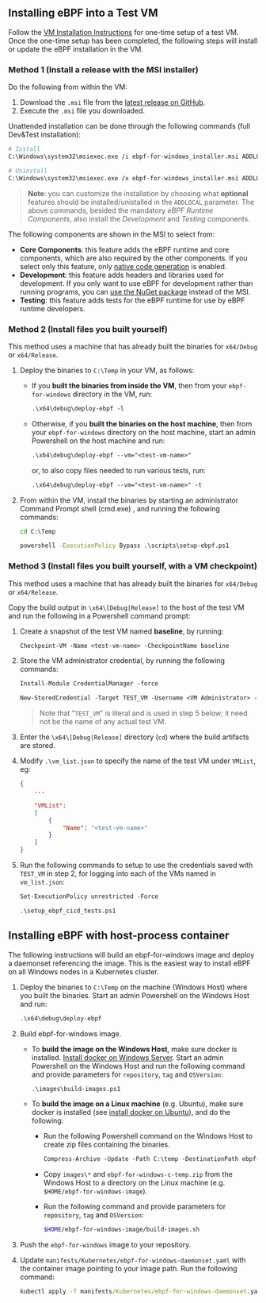 ## Installing eBPF into a Test VM

Follow the [VM Installation Instructions](vm-setup.md) for one-time setup of a test VM.
Once the one-time setup has been completed, the following steps will
install or update the eBPF installation in the VM.

### Method 1 (Install a release with the MSI installer)

Do the following from within the VM:

1. Download the `.msi` file from the [latest release on GitHub](https://github.com/microsoft/ebpf-for-windows/releases).
1. Execute the `.msi` file you downloaded.

Unattended installation can be done through the following commands (full Dev&Test installation):

```bash
# Install
C:\Windows\system32\msiexec.exe /i ebpf-for-windows_installer.msi ADDLOCAL=eBPF_Development,eBPF_Testing /qn

# Uninstall
C:\Windows\system32\msiexec.exe /x ebpf-for-windows_installer.msi ADDLOCAL=eBPF_Development,eBPF_Testing /qn
```

>**Note**: you can customize the installation by choosing what **optional** features should be installed/unistalled in the `ADDLOCAL` parameter. The above commands, besided the mandatory *eBPF Runtime Components*, also install the *Development* and *Testing* components.

The following components are shown in the MSI to select from:

* **Core Components**: this feature adds the eBPF runtime and core components, which are also required by the other components. If you select only this
  feature, only [native code generation](NativeCodeGeneration.md) is enabled.
* **Development**: this feature adds headers and libraries used for development. If you only want to use eBPF for development
  rather than running programs, you can [use the NuGet package](GettingStarted.md#using-ebpf-in-development)
  instead of the MSI.
* **Testing**: this feature adds tests for the eBPF runtime for use by eBPF runtime developers.

### Method 2 (Install files you built yourself)
This method uses a machine that
has already built the binaries for `x64/Debug` or `x64/Release`.

1. Deploy the binaries to `C:\Temp` in your VM, as follows:

    - If you **built the binaries from inside the VM**, then from your `ebpf-for-windows` directory in the VM, run:

        ```ps
        .\x64\debug\deploy-ebpf -l
        ```
    - Otherwise, if you **built the binaries on the host machine**, then from your `ebpf-for-windows`
        directory on the host machine, start an admin Powershell on the host machine and run:

        ```ps
        .\x64\debug\deploy-ebpf --vm="<test-vm-name>"
        ```
        or, to also copy files needed to run various tests, run:
        ```ps
        .\x64\debug\deploy-ebpf --vm="<test-vm-name>" -t
        ```

2. From within the VM, install the binaries by starting an administrator Command Prompt shell (cmd.exe)
, and running the following commands:

   ```cmd
   cd C:\Temp

   powershell -ExecutionPolicy Bypass .\scripts\setup-ebpf.ps1
   ```
### Method 3 (Install files you built yourself, with a VM checkpoint)
This method uses a machine that
has already built the binaries for `x64/Debug` or `x64/Release`.

Copy the build output in `\x64\[Debug|Release]` to the host of the test VM and run the following in a Powershell
command prompt:
1. Create a snapshot of the test VM named **baseline**, by running:

    ```ps
    Checkpoint-VM -Name <test-vm-name> -CheckpointName baseline
    ```
1. Store the VM administrator credential, by running the following commands:
   ```ps
   Install-Module CredentialManager -force
   ```
   ```ps
   New-StoredCredential -Target TEST_VM -Username <VM Administrator> -Password <VM Administrator account password> -Persist LocalMachine
   ```
   > Note that "`TEST_VM`" is literal and is used in step 5 below; it need not be the name of any actual test VM.
1. Enter the `\x64\[Debug|Release]` directory (`cd`) where the build artifacts are stored.
1. Modify `.\vm_list.json` to specify the name of the test VM under `VMList`, eg:

    ```json
    {
        ...

        "VMList":
        [
            {
                "Name": "<test-vm-name>"
            }
        ]
    }
    ```
1. Run the following commands to setup to use the credentials saved with `TEST_VM` in step 2,
 for logging into each of the VMs named in `vm_list.json`:
    ```ps
    Set-ExecutionPolicy unrestricted -Force
    ```
    ```ps
    .\setup_ebpf_cicd_tests.ps1
    ```

## Installing eBPF with host-process container

The following instructions will build an ebpf-for-windows image and deploy a daemonset referencing the image. This is the easiest way
to install eBPF on all Windows nodes in a Kubernetes cluster.

1. Deploy the binaries to `C:\Temp` on the machine (Windows Host) where you built the binaries.
   Start an admin Powershell on the Windows Host and run:

    ```ps
    .\x64\debug\deploy-ebpf
    ```

2. Build ebpf-for-windows image.

    * To **build the image on the Windows Host**, make sure docker is installed. [Install docker on Windows Server](https://docs.microsoft.com/en-us/virtualization/windowscontainers/quick-start/set-up-environment?tabs=Windows-Server/).
Start an admin Powershell on the Windows Host and run the following command and provide parameters for `repository`, `tag` and `OSVersion`:

        ```ps
        .\images\build-images.ps1
        ````

    * To **build the image on a Linux machine** (e.g. Ubuntu), make sure docker is installed (see [install docker on Ubuntu](https://docs.docker.com/engine/install/ubuntu/)), and do the following:

      - Run the following Powershell command on the Windows Host to create zip files containing the binaries.
          ```ps
          Compress-Archive -Update -Path C:\temp -DestinationPath ebpf-for-windows-c-temp.zip
          ```

      - Copy `images\*` and `ebpf-for-windows-c-temp.zip` from the Windows Host to a directory on the Linux machine (e.g. `$HOME/ebpf-for-windows-image`).

      - Run the following command and provide parameters for `repository`, `tag` and `OSVersion`:
          ```bash
          $HOME/ebpf-for-windows-image/build-images.sh
          ````

3. Push the `ebpf-for-windows` image to your repository.

4. Update `manifests/Kubernetes/ebpf-for-windows-daemonset.yaml` with the container image pointing to your image path. Run the following command:
    ```cmd
    kubectl apply -f manifests/Kubernetes/ebpf-for-windows-daemonset.yaml
    ```
